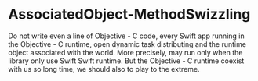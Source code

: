# AssociatedObject-MethodSwizzling
Do not write even a line of Objective - C code, every Swift app running in the Objective - C runtime, open dynamic task distributing and the runtime object associated with the world. More precisely, may run only when the library only use Swift Swift runtime. But the Objective - C runtime coexist with us so long time, we should also to play to the extreme.
